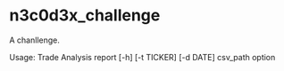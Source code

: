 # n3c0d3x_challenge
A chanllenge.

Usage: Trade Analysis report [-h] [-t TICKER] [-d DATE] csv_path option
